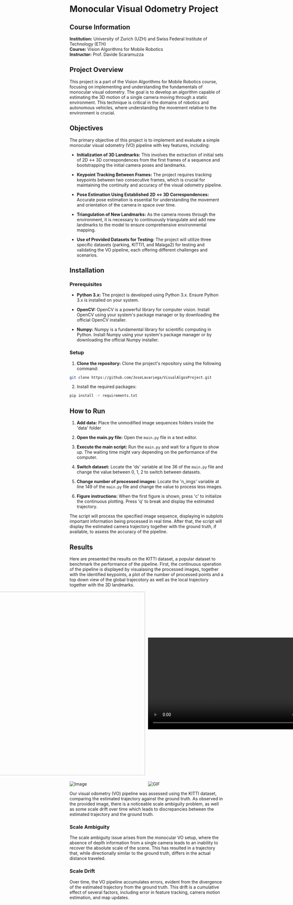 # Monocular Visual Odometry Project

## Course Information

**Institution:** University of Zurich (UZH) and Swiss Federal Institute of Technology (ETH)  
**Course:** Vision Algorithms for Mobile Robotics  
**Instructor:** Prof. Davide Scaramuzza

## Project Overview

This project is a part of the Vision Algorithms for Mobile Robotics course, focusing on implementing and understanding the fundamentals of monocular visual odometry. The goal is to develop an algorithm capable of estimating the 3D motion of a single camera moving through a static environment. This technique is critical in the domains of robotics and autonomous vehicles, where understanding the movement relative to the environment is crucial.

## Objectives

The primary objective of this project is to implement and evaluate a simple monocular visual odometry (VO) pipeline with key features, including:

* **Initialization of 3D Landmarks:** This involves the extraction of initial sets of 2D ↔ 3D correspondences from the first frames of a sequence and bootstrapping the initial camera poses and landmarks.

* **Keypoint Tracking Between Frames:** The project requires tracking keypoints between two consecutive frames, which is crucial for maintaining the continuity and accuracy of the visual odometry pipeline.

* **Pose Estimation Using Established 2D ↔ 3D Correspondences:** Accurate pose estimation is essential for understanding the movement and orientation of the camera in space over time.

* **Triangulation of New Landmarks:** As the camera moves through the environment, it is necessary to continuously triangulate and add new landmarks to the model to ensure comprehensive environmental mapping.

* **Use of Provided Datasets for Testing:** The project will utilize three specific datasets (parking, KITTI1, and Malaga2) for testing and validating the VO pipeline, each offering different challenges and scenarios.


## Installation

### Prerequisites

* **Python 3.x:** The project is developed using Python 3.x. Ensure Python 3.x is installed on your system.

* **OpenCV:** OpenCV is a powerful library for computer vision. Install OpenCV using your system's package manager or by downloading the official OpenCV installer.

* **Numpy:** Numpy is a fundamental library for scientific computing in Python. Install Numpy using your system's package manager or by downloading the official Numpy installer.

### Setup

1. **Clone the repository:** Clone the project's repository using the following command:

```sh
git clone https://github.com/JoseLavariega/VisualAlgosProject.git
```
2. Install the required packages:
```sh
pip install -r requirements.txt
```


## How to Run

1. **Add data:** Place the unmodified image sequences folders inside the 'data' folder

2. **Open the main.py file:** Open the `main.py` file in a text editor.

3. **Execute the main script:** Run the  `main.py` and wait for a figure to show up. The waiting time might vary depending on the performance of the computer.

4.  **Switch dataset:** Locate the 'ds' variable at line 36 of the `main.py` file and change the value between 0, 1, 2 to switch between datasets. 

5.  **Change number of processed images:** Locate the 'n_imgs' variable at line 149 of the `main.py` file and change the value to process less images. 

6. **Figure instructions:** When the first figure is shown, press 'c' to initialize the continuous plotting. Press 'q' to break and display the estimated trajectory.


The script will process the specified image sequence, displaying in subplots important information being processed in real time. After that, the script will display the estimated camera trajectory together with the ground truth, if available, to assess the accuracy of the pipeline. 

## Results
Here are presented the results on the KITTI dataset, a popular dataset to benchmark the performance of the pipeline.
First, the continuous operation of the pipeline is displayed by visualasing the processed images, together with the identified keypoints, a plot of the number of processed points and a top down view of the global trajecotory as well as the local trajectory together with the 3D landmarks. 

<div style="display: flex; justify-content: center; align-items: center; margin-bottom: 20px;">
  <div style="margin-right: 10px;">
    <img src="https://github.com/SimoManni/VAMR-Project-Monocular-Visual-Odometry-Pipeline/assets/151052936/8aa7f6db-f95a-4cb1-b9f3-522b5682c587" alt="Image 1" width="600">
  </div>
  <div>
    <video width="600" controls>
      <img src="https://github.com/SimoManni/VAMR-Project-Monocular-Visual-Odometry-Pipeline/assets/151052936/f349748e-d52f-4296-bd2d-9e549d79d524" alt="Image 2" width="600">
    </video>
  </div>
</div>

<div style="display: flex;">
  <div style="flex: 1; margin-right: 10px;">
    <img src="https://github.com/SimoManni/VAMR-Project-Monocular-Visual-Odometry-Pipeline/assets/151052936/8aa7f6db-f95a-4cb1-b9f3-522b5682c587" alt="Image" style="max-width: 100%;">
  </div>
  <div style="flex: 1;">
    <img src="https://github.com/SimoManni/VAMR-Project-Monocular-Visual-Odometry-Pipeline/assets/151052936/f349748e-d52f-4296-bd2d-9e549d79d524" alt="GIF" style="max-width: 100%;">
  </div>
</div>


Our visual odometry (VO) pipeline was assessed using the KITTI dataset, comparing the estimated trajectory against the ground truth. As observed in the provided image, there is a noticeable scale ambiguity problem, as well as some scale drift over time which leads to discrepancies between the estimated trajectory and the ground truth.

### Scale Ambiguity
The scale ambiguity issue arises from the monocular VO setup, where the absence of depth information from a single camera leads to an inability to recover the absolute scale of the scene. This has resulted in a trajectory that, while directionally similar to the ground truth, differs in the actual distance traveled.

### Scale Drift
Over time, the VO pipeline accumulates errors, evident from the divergence of the estimated trajectory from the ground truth. This drift is a cumulative effect of several factors, including error in feature tracking, camera motion estimation, and map updates.
